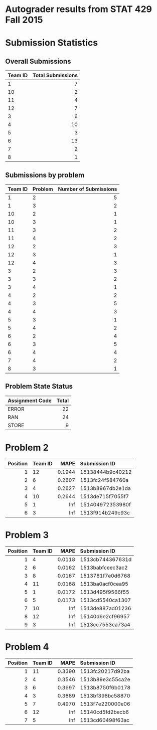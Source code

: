 Autograder results from STAT 429 Fall 2015
==========================================

Submission Statistics
=====================

Overall Submissions
-------------------

| Team ID |  Total Submissions|
|:--------|------------------:|
| 1       |                  7|
| 10      |                  2|
| 11      |                  4|
| 12      |                  7|
| 3       |                  6|
| 4       |                 10|
| 5       |                  3|
| 6       |                 13|
| 7       |                  2|
| 8       |                  1|

Submissions by problem
----------------------

| Team ID | Problem |  Number of Submissions|
|:--------|:--------|----------------------:|
| 1       | 2       |                      5|
| 1       | 3       |                      2|
| 10      | 2       |                      1|
| 10      | 3       |                      1|
| 11      | 3       |                      2|
| 11      | 4       |                      2|
| 12      | 2       |                      3|
| 12      | 3       |                      1|
| 12      | 4       |                      3|
| 3       | 2       |                      3|
| 3       | 3       |                      2|
| 3       | 4       |                      1|
| 4       | 2       |                      2|
| 4       | 3       |                      5|
| 4       | 4       |                      3|
| 5       | 3       |                      1|
| 5       | 4       |                      2|
| 6       | 2       |                      4|
| 6       | 3       |                      5|
| 6       | 4       |                      4|
| 7       | 4       |                      2|
| 8       | 3       |                      1|

Problem State Status
--------------------

| Assignment Code |  Total|
|:----------------|------:|
| ERROR           |     22|
| RAN             |     24|
| STORE           |      9|

Problem 2
=========

|  Position| Team ID |    MAPE| Submission ID    |
|---------:|:--------|-------:|:-----------------|
|         1| 12      |  0.1944| 15138444b9c40212 |
|         2| 6       |  0.2607| 1513fc24f584760a |
|         3| 4       |  0.2627| 1513b8967db2e1da |
|         4| 10      |  0.2644| 1513de715f7055f7 |
|         5| 1       |     Inf| 151404972353980f |
|         6| 3       |     Inf| 1513f914b249c93c |

Problem 3
=========

|  Position| Team ID |    MAPE| Submission ID    |
|---------:|:--------|-------:|:-----------------|
|         1| 4       |  0.0118| 1513cb744367631d |
|         2| 6       |  0.0162| 1513babfceec3ac2 |
|         3| 8       |  0.0167| 1513781f7e0d6768 |
|         4| 11      |  0.0168| 1513ba0acf0cea95 |
|         5| 1       |  0.0172| 1513d495f9566f55 |
|         6| 5       |  0.0173| 1513cd5540ca1307 |
|         7| 10      |     Inf| 1513de887ad01236 |
|         8| 12      |     Inf| 15140d6e2cf96957 |
|         9| 3       |     Inf| 1513cc7553ca73a4 |

Problem 4
=========

|  Position| Team ID |    MAPE| Submission ID    |
|---------:|:--------|-------:|:-----------------|
|         1| 11      |  0.3390| 1513fc20217d92ba |
|         2| 4       |  0.3546| 1513b89e3c55ca2e |
|         3| 6       |  0.3697| 1513b8750f6b0178 |
|         4| 3       |  0.3889| 1513bf398bc58870 |
|         5| 7       |  0.4970| 1513f7e220000e06 |
|         6| 12      |     Inf| 15140cd5fd2becb6 |
|         7| 5       |     Inf| 1513cd60498f63ac |

